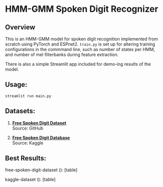 # HMM-GMM Spoken Digit Recognizer

## Overview
This is an HMM-GMM model for spoken digit recognition implemented from scratch using PyTorch and ESPnet2. `train.py` is set up for altering training configurations in the commmand line, such as number of states per HMM, and number of mel filterbanks during feature extraction.

There is also a simple Streamlit app included for demo-ing results of the model.

## Usage:
`streamlit run main.py`

## Datasets:

1. **[Free Spoken Digit Dataset](https://github.com/Jakobovski/free-spoken-digit-dataset.git)**  
   Source: GitHub

2. **[Free Spoken Digit Database](https://www.kaggle.com/datasets/subhajournal/free-spoken-digit-database)**  
   Source: Kaggle

## Best Results:

free-spoken-digit-dataset ():
[table]

kaggle-dataset ():
[table]
